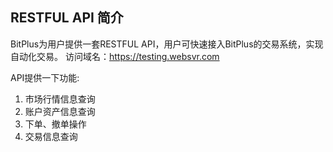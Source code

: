 ## RESTFUL API 简介
BitPlus为用户提供一套RESTFUL API，用户可快速接入BitPlus的交易系统，实现自动化交易。
访问域名：https://testing.websvr.com

API提供一下功能:  
1. 市场行情信息查询  
2.	账户资产信息查询  
3.	下单、撤单操作  
4.	交易信息查询  
	